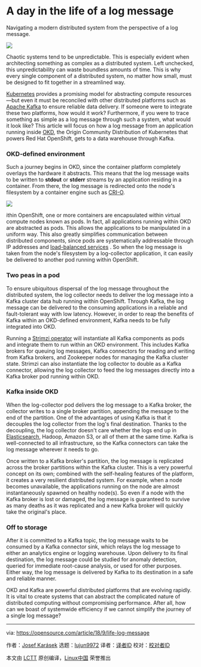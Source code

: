 A day in the life of a log message
======

Navigating a modern distributed system from the perspective of a log message.

![](https://opensource.com/sites/default/files/styles/image-full-size/public/lead-images/plane_travel_world_international.png?itok=jG3sYPty)

Chaotic systems tend to be unpredictable. This is especially evident when architecting something as complex as a distributed system. Left unchecked, this unpredictability can waste boundless amounts of time. This is why every single component of a distributed system, no matter how small, must be designed to fit together in a streamlined way.

[Kubernetes][1] provides a promising model for abstracting compute resources—but even it must be reconciled with other distributed platforms such as [Apache Kafka][2] to ensure reliable data delivery. If someone were to integrate these two platforms, how would it work? Furthermore, if you were to trace something as simple as a log message through such a system, what would it look like? This article will focus on how a log message from an application running inside [OKD][3], the Origin Community Distribution of Kubernetes that powers Red Hat OpenShift, gets to a data warehouse through Kafka.

### OKD-defined environment

Such a journey begins in OKD, since the container platform completely overlays the hardware it abstracts. This means that the log message waits to be written to **stdout** or **stderr** streams by an application residing in a container. From there, the log message is redirected onto the node's filesystem by a container engine such as [CRI-O][4].

![](https://opensource.com/sites/default/files/uploads/logmessagepathway.png)

ithin OpenShift, one or more containers are encapsulated within virtual compute nodes known as pods. In fact, all applications running within OKD are abstracted as pods. This allows the applications to be manipulated in a uniform way. This also greatly simplifies communication between distributed components, since pods are systematically addressable through IP addresses and [load-balanced services][5] . So when the log message is taken from the node's filesystem by a log-collector application, it can easily be delivered to another pod running within OpenShift.

### Two peas in a pod

To ensure ubiquitous dispersal of the log message throughout the distributed system, the log collector needs to deliver the log message into a Kafka cluster data hub running within OpenShift. Through Kafka, the log message can be delivered to the consuming applications in a reliable and fault-tolerant way with low latency. However, in order to reap the benefits of Kafka within an OKD-defined environment, Kafka needs to be fully integrated into OKD.

Running a [Strimzi operator][6] will instantiate all Kafka components as pods and integrate them to run within an OKD environment. This includes Kafka brokers for queuing log messages, Kafka connectors for reading and writing from Kafka brokers, and Zookeeper nodes for managing the Kafka cluster state. Strimzi can also instantiate the log collector to double as a Kafka connector, allowing the log collector to feed the log messages directly into a Kafka broker pod running within OKD.

### Kafka inside OKD

When the log-collector pod delivers the log message to a Kafka broker, the collector writes to a single broker partition, appending the message to the end of the partition. One of the advantages of using Kafka is that it decouples the log collector from the log's final destination. Thanks to the decoupling, the log collector doesn't care whether the logs end up in [Elasticsearch][7], Hadoop, Amazon S3, or all of them at the same time. Kafka is well-connected to all infrastructure, so the Kafka connectors can take the log message wherever it needs to go.

Once written to a Kafka broker's partition, the log message is replicated across the broker partitions within the Kafka cluster. This is a very powerful concept on its own; combined with the self-healing features of the platform, it creates a very resilient distributed system. For example, when a node becomes unavailable, the applications running on the node are almost instantaneously spawned on healthy node(s). So even if a node with the Kafka broker is lost or damaged, the log message is guaranteed to survive as many deaths as it was replicated and a new Kafka broker will quickly take the original's place.

### Off to storage

After it is committed to a Kafka topic, the log message waits to be consumed by a Kafka connector sink, which relays the log message to either an analytics engine or logging warehouse. Upon delivery to its final destination, the log message could be studied for anomaly detection, queried for immediate root-cause analysis, or used for other purposes. Either way, the log message is delivered by Kafka to its destination in a safe and reliable manner.

OKD and Kafka are powerful distributed platforms that are evolving rapidly. It is vital to create systems that can abstract the complicated nature of distributed computing without compromising performance. After all, how can we boast of systemwide efficiency if we cannot simplify the journey of a single log message?


--------------------------------------------------------------------------------

via: https://opensource.com/article/18/9/life-log-message

作者：[Josef Karásek][a]
选题：[lujun9972](https://github.com/lujun9972)
译者：[译者ID](https://github.com/译者ID)
校对：[校对者ID](https://github.com/校对者ID)

本文由 [LCTT](https://github.com/LCTT/TranslateProject) 原创编译，[Linux中国](https://linux.cn/) 荣誉推出

[a]: https://opensource.com/users/jkarasek
[1]: https://kubernetes.io/
[2]: https://kafka.apache.org/
[3]: https://www.okd.io/
[4]: http://cri-o.io/
[5]: https://kubernetes.io/docs/concepts/services-networking/service/
[6]: http://strimzi.io/
[7]: https://www.elastic.co/
